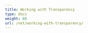 ```yaml
---
title: Working with Transparency
type: docs
weight: 60
url: /net/working-with-transparency/
---
```

